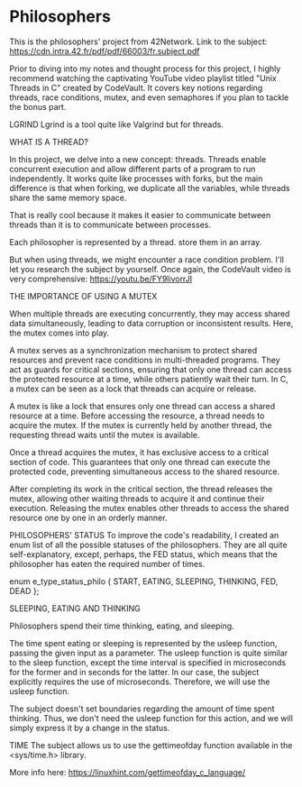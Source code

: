 # Philosophers

This is the philosophers' project from 42Network.
Link to the subject: https://cdn.intra.42.fr/pdf/pdf/66003/fr.subject.pdf

Prior to diving into my notes and thought process for this project, I highly recommend watching the captivating YouTube video playlist titled "Unix Threads in C" created by CodeVault. It covers key notions regarding threads, race conditions, mutex, and even semaphores if you plan to tackle the bonus part.

LGRIND
Lgrind is a tool quite like Valgrind but for threads.

WHAT IS A THREAD?

In this project, we delve into a new concept: threads. 
Threads enable concurrent execution and allow different parts of a program to run independently.  It works quite like processes with forks, but the main difference is that when forking, we duplicate all the variables, while threads share the same memory space.

That is really cool because it makes it easier to communicate between threads than it is to communicate between processes.

Each philosopher is represented by a thread. 
store them in an array.


But when using threads, we might encounter a race condition problem. I'll let you research the subject by yourself. Once again, the CodeVault video is very comprehensive: https://youtu.be/FY9livorrJI

THE IMPORTANCE OF USING A MUTEX

When multiple threads are executing concurrently, they may access shared data simultaneously, leading to data corruption or inconsistent results. Here, the mutex comes into play.

A mutex serves as a synchronization mechanism to protect shared resources and prevent race conditions in multi-threaded programs. They act as guards for critical sections, ensuring that only one thread can access the protected resource at a time, while others patiently wait their turn. In C, a mutex can be seen as a lock that threads can acquire or release.

A mutex is like a lock that ensures only one thread can access a shared resource at a time. Before accessing the resource, a thread needs to acquire the mutex. If the mutex is currently held by another thread, the requesting thread waits until the mutex is available.

Once a thread acquires the mutex, it has exclusive access to a critical section of code. This guarantees that only one thread can execute the protected code, preventing simultaneous access to the shared resource.

After completing its work in the critical section, the thread releases the mutex, allowing other waiting threads to acquire it and continue their execution. Releasing the mutex enables other threads to access the shared resource one by one in an orderly manner.

PHILOSOPHERS' STATUS
To improve the code's readability, I created an enum list of all the possible statuses of the philosophers. They are all quite self-explanatory, except, perhaps, the FED status, which means that the philosopher has eaten the required number of times.

enum e_type_status_philo
{
START,
EATING,
SLEEPING,
THINKING,
FED,
DEAD
};

SLEEPING, EATING AND THINKING

Philosophers spend their time thinking, eating, and sleeping.

The time spent eating or sleeping is represented by the usleep function, passing the given input as a parameter. The usleep function is quite similar to the sleep function, except the time interval is specified in microseconds for the former and in seconds for the latter. In our case, the subject explicitly requires the use of microseconds. Therefore, we will use the usleep function.

The subject doesn't set boundaries regarding the amount of time spent thinking. Thus, we don't need the usleep function for this action, and we will simply express it by a change in the status.

TIME
The subject allows us to use the gettimeofday function available in the <sys/time.h> library.

More info here: https://linuxhint.com/gettimeofday_c_language/